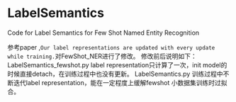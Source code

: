 # LabelSemantics
Code for Label Semantics for Few Shot Named Entity Recognition

参考paper ,`Our label representations are updated with every update while training.`对FewShot_NER进行了修改。
修改前后说明如下：
LabelSemantics_fewshot.py    label representation只计算了一次，init model的时候直接detach，在训练过程中也没有更新。
LabelSemantics.py      训练过程中不断迭代label representation，能在一定程度上缓解fewshot 小数据集训练时过拟合。

